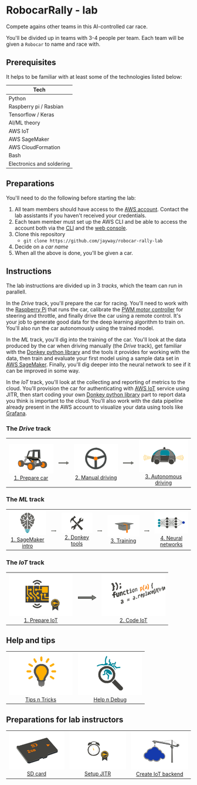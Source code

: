 # RobocarRally - lab

Compete agains other teams in this AI-controlled car race.

You'll be divided up in teams with 3-4 people per team. Each team will be given a `Robocar` to name and race with.

## Prerequisites

It helps to be familiar with at least some of the technologies listed below:

| Tech      |
| --------- | 
| Python |
| Raspberry pi / Rasbian |
| Tensorflow / Keras |
| AI/ML theory |
| AWS IoT |
| AWS SageMaker |
| AWS CloudFormation |
| Bash |
| Electronics and soldering |

## Preparations

You'll need to do the following before starting the lab:

1. All team members should have access to the [AWS account](https://648414911232.signin.aws.amazon.com/console). Contact the lab assistants if you haven't received your credentials.
1. Each team member must set up the AWS CLI and be able to access the account both via the [CLI](https://aws.amazon.com/cli) and the [web console](https://648414911232.signin.aws.amazon.com/console).
1. Clone this repository
   - `git clone https://github.com/jayway/robocar-rally-lab`
1. Decide on a *car name*
1. When all the above is done, you'll be given a car.

## Instructions

The lab instructions are divided up in 3 *tracks*, which the team can run in parallell.

In the *Drive* track, you'll prepare the car for racing. You'll need to work with the [Raspberry Pi](https://www.raspberrypi.org/) that runs the car, calibrate the [PWM motor controller](https://en.wikipedia.org/wiki/Pulse-width_modulation) for steering and throttle, and finally drive the car using a remote control. It's your job to generate good data for the deep learning algorithm to train on. You'll also run the car autonomously using the trained model.

In the *ML* track, you'll dig into the training of the car. You'll look at the data produced by the car when driving manually (the *Drive* track), get familiar with the [Donkey python library](https://github.com/wroscoe/donkey) and the tools it provides for working with the data, then train and evaluate your first model using a sample data set in [AWS SageMaker](https://aws.amazon.com/sagemaker/). Finally, you'll dig deeper into the neural network to see if it can be improved in some way.

In the *IoT* track, you'll look at the collecting and reporting of metrics to the cloud. You'll provision the car for authenticating with [AWS IoT](https://aws.amazon.com/iot/) service using JITR, then start coding your own [Donkey python library](https://github.com/wroscoe/donkey) part to report data you think is important to the cloud. You'll also work with the data pipeline already present in the AWS account to visualize your data using tools like [Grafana](https://grafana.com/).

### The *Drive* track

<table align="center">
<tr>
  <td align="center">
    <a href="/docs/PREPARE-CAR.md"><img src="docs/donkey-car.jpg" width="175" /></a>
    <br/>
    <a href="/docs/PREPARE-CAR.md">1. Prepare car</a>
  </td>
  <td align="center">
    <img src="docs/arrow.jpg" width="50" />
  </td>
  <td align="center">
    <a href="/docs/DRIVE-CAR.md"><img src="docs/steering-wheel.jpg" width="175" /><a/>
    <br/>  
    <a href="/docs/DRIVE-CAR.md">2. Manual driving</a>
  </td>
  <td align="center">
    <img src="docs/arrow.jpg" width="50" />
  </td>
  <td align="center">
    <a href="/docs/TODO.md"><img src="docs/autocar.jpg" width="175" /><a/>
    <br/>  
    <a href="/docs/TODO.md">3. Autonomous driving</a>
  </td>
</tr>
</table>

### The *ML* track

<table align="center">
<tr>
  <td align="center">
    <a href="/ml/donkey-intro.ipynb"><img src="docs/ai.jpg" width="175"><a/>
    <br/>
    <a href="/ml/donkey-intro.ipynb">1. SageMaker intro</a>
  </td>
  <td align="center">
    <img src="docs/arrow.jpg" width="50" />
  </td>
  <td align="center">
    <a href="/ml/donkey-tools.ipynb"><img src="docs/ml-tools.jpg" width="175"><a/>
    <br/>
    <a href="/ml/donkey-tools.ipynb">2. Donkey tools</a>
  </td>
  <td align="center">
    <img src="docs/arrow.jpg" width="50" />
  </td>
  <td align="center">
    <a href="/ml/donkey-train.ipynb"><img src="docs/train.jpg" width="175"><a/>
    <br/>
    <a href="/ml/donkey-train.ipynb">3. Training</a>
  </td>
  <td align="center">
    <img src="docs/arrow.jpg" width="50" />
  </td>
  <td align="center">
    <a href="/ml/donkey-nn.ipynb"><img src="docs/ml-nn.jpg" width="175"><a/>
    <br/>
    <a href="/ml/donkey-nn.ipynb">4. Neural networks</a>
  </td>
</tr>
</table>

### The *IoT* track

<table align="center">
<tr>
  <td align="center">
    <a href="/docs/PREPARE-IOT.md"><img src="docs/prepare-iot-thing.jpg" width="175"></a>
    <br/>
    <a href="/docs/PREPARE-IOT.md">1. Prepare IoT</a>
  </td>
  <td align="center">
    <img src="docs/arrow.jpg" width="50" />
  </td>
  <td align="center">
    <a href="/docs/CODING-IOT.md"><img src="docs/coding-iot.jpg" width="175"><a/>
    <br/>
    <a href="/docs/CODING-IOT.md">2. Code IoT</a>
  </td>
</tr>
</table>

## Help and tips

<table align="center">
<tr>
  <td align="center">
    <a href="/docs/TIPS-N-TRICKS.md"><img src="docs/tips-n-tricks.jpg" width="175"></a>
    <br/>
    <a href="/docs/TIPS-N-TRICKS.md">Tips n Tricks</a>
  </td>
  <td align="center">
    <a href="/docs/HELP.md"><img src="docs/debug.jpg" width="175"><a/>
    <br/>
    <a href="/docs/HELP.md">Help n Debug</a>
  </td>
</tr>
</table>

## Preparations for lab instructors

<table align="center">
<tr>
  <td align="center">
    <a href="/sdcard/README.md"><img src="docs/sdcard.jpg" width="175"></a>
    <br/>
    <a href="/sdcard/README.md">SD card</a>
  </td>
  <td align="center">
    <a href="/docs/CREATE-JITR.md"><img src="docs/jitr.jpg" width="175"></a>
    <br/>
    <a href="/docs/CREATE-JITR.md">Setup JITR</a>
  </td>
  <td align="center">
    <a href="/docs/CREATE-IOT-ENV.md"><img src="docs/setup-iot.jpg" width="175"><a/>
    <br/>
    <a href="/docs/CREATE-IOT-ENV.md">Create IoT backend</a>
  </td>
</tr>
</table>